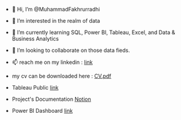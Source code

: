 - 👋 Hi, I’m @MuhammadFakhrurradhi
- 👀 I’m interested in the realm of data
- 🌱 I’m currently learning SQL, Power BI, Tableau, Excel, and Data & Business Analytics
- 💞️ I’m looking to collaborate on those data fieds.
- 📫 reach me on my linkedin : [link](https://www.linkedin.com/in/muhammad-fakhrurradhi)
- my cv can be downloaded here : [CV.pdf](https://github.com/MuhammadFakhrurradhi/MuhammadFakhrurradhi/files/13427235/Muhammad.Fakhrurradhi.CV.pdf)

- Tableau Public [link](https://public.tableau.com/app/profile/muhammad.fakhrurradhi)
- Project's Documentation [Notion](https://muhammadfakhrurradhi.notion.site/Posted-Projects-adeacad67f4b45fd87da78f2275d03b8?pvs=4)
- Power BI Dashboard [link](https://www.novypro.com/profile_projects/muhammadfakhrurradhi)


<!---
MuhammadFakhrurradhi/MuhammadFakhrurradhi is a ✨ special ✨ repository because its `README.md` (this file) appears on your GitHub profile.
You can click the Preview link to take a look at your changes.
--->
